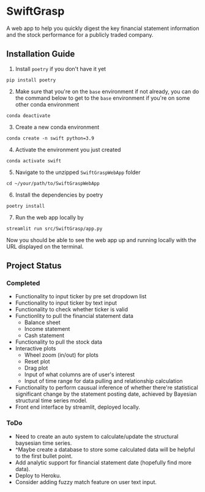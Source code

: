 # SwiftGrasp

A web app to help you quickly digest the key financial statement information and the stock performance for a publicly traded company.

## Installation Guide
1. Install `poetry` if you don't have it yet
```
pip install poetry
```
2. Make sure that you're on the `base` environment if not already, you can do the command below to get to the `base` environment if you're on some other conda environment
```
conda deactivate
```
3. Create a new conda environment
```
conda create -n swift python=3.9
```
4. Activate the environment you just created
```
conda activate swift
```
5. Navigate to the unzipped `SwiftGraspWebApp` folder
```
cd ~/your/path/to/SwiftGraspWebApp
```
6. Install the dependencies by poetry
```
poetry install
```
7. Run the web app locally by
```
streamlit run src/SwiftGrasp/app.py
```

Now you should be able to see the web app up and running locally with the URL displayed on the terminal.

## Project Status
### Completed
* Functionality to input ticker by pre set dropdown list
* Functionality to input ticker by text input
* Functionality to check whether ticker is valid
* Functionlity to pull the financial statement data
  * Balance sheet
  * Income statement
  * Cash statement
* Functionality to pull the stock data
* Interactive plots
  * Wheel zoom (in/out) for plots
  * Reset plot
  * Drag plot
  * Input of what columns are of user's interest
  * Input of time range for data pulling and relationship calculation
* Functionality to perform causual inference of whether there're statistical significant change by the statement posting date, achieved by Bayesian structural time series model.
* Front end interface by streamlit, deployed locally.
### ToDo
* Need to create an auto system to calculate/update the structural baysesian time series.
* ^Maybe create a database to store some calculated data will be helpful to the first bullet point.
* Add analytic support for financial statement date (hopefully find more data).
* Deploy to Heroku.
* Consider adding fuzzy match feature on user text input.